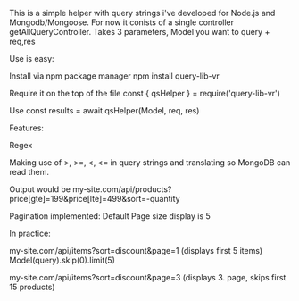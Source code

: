 This is a simple helper with query strings i've developed for Node.js and Mongodb/Mongoose. For now it conists of a single controller getAllQueryController.
Takes 3 parameters, Model you want to query + req,res

Use is easy:

Install via npm package manager
npm install query-lib-vr

Require it on the top of the file
const { qsHelper } = require('query-lib-vr')

Use
const results = await qsHelper(Model, req, res)

Features:

Regex

Making use of >, >=, <, <= in query strings and translating so MongoDB can read them.

Output would be
my-site.com/api/products?price[gte]=199&price[lte]=499&sort=-quantity

Pagination implemented:
Default Page size display is 5

In practice:

my-site.com/api/items?sort=discount&page=1
(displays first 5 items)
Model(query).skip(0).limit(5)

my-site.com/api/items?sort=discount&page=3
(displays 3. page, skips first 15 products)
